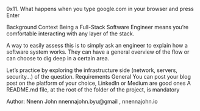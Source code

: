 0x11. What happens when you type google.com in your browser and press Enter

Background Context Being a Full-Stack Software Engineer means you’re comfortable interacting with any layer of the stack.

A way to easily assess this is to simply ask an engineer to explain how a software system works. They can have a general overview of the flow or can choose to dig deep in a certain area.

Let’s practice by exploring the infrastructure side (network, servers, security…) of the question. Requirements General You can post your blog post on the platform of your choice, LinkedIn or Medium are good ones A README.md file, at the root of the folder of the project, is mandatory

Author: Nnenn John
nnennajohn.byu@gmail , nnennajohn.io
